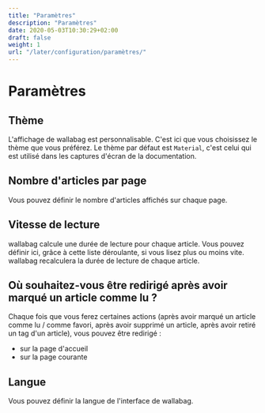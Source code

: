 ```yaml
---
title: "Paramètres"
description: "Paramètres"
date: 2020-05-03T10:30:29+02:00
draft: false
weight: 1
url: "/later/configuration/paramètres/"
---
```


# Paramètres

## Thème

L'affichage de wallabag est personnalisable. C'est ici que vous
choisissez le thème que vous préférez. Le thème par défaut est
`Material`, c'est celui qui est utilisé dans les captures d'écran de la
documentation.

## Nombre d'articles par page

Vous pouvez définir le nombre d'articles affichés sur chaque page.

## Vitesse de lecture

wallabag calcule une durée de lecture pour chaque article. Vous pouvez
définir ici, grâce à cette liste déroulante, si vous lisez plus ou moins
vite. wallabag recalculera la durée de lecture de chaque article.

## Où souhaitez-vous être redirigé après avoir marqué un article comme lu ?

Chaque fois que vous ferez certaines actions (après avoir marqué un
article comme lu / comme favori, après avoir supprimé un article, après
avoir retiré un tag d'un article), vous pouvez être redirigé :

-   sur la page d'accueil
-   sur la page courante

## Langue

Vous pouvez définir la langue de l'interface de wallabag.
